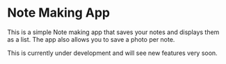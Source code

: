Note Making App
===============

This is a simple Note making app that saves your notes and displays them as a list. The app also allows you to save a photo per note.

This is currently under development and will see new features very soon.